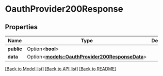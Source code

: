 # OauthProvider200Response

## Properties

Name | Type | Description | Notes
------------ | ------------- | ------------- | -------------
**public** | Option<**bool**> |  | [optional]
**data** | Option<[**models::OauthProvider200ResponseData**](oauthProvider_200_response_data.md)> |  | [optional]

[[Back to Model list]](../README.md#documentation-for-models) [[Back to API list]](../README.md#documentation-for-api-endpoints) [[Back to README]](../README.md)


